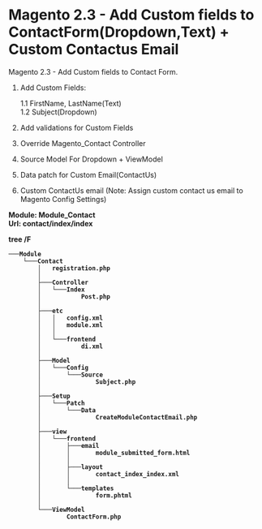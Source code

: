 # Magento 2.3 - Add Custom fields to ContactForm(Dropdown,Text) + Custom Contactus Email

Magento 2.3 - Add Custom fields to Contact Form.

1. Add Custom Fields:<br />

    1.1 FirstName, LastName(Text)<br />
    1.2 Subject(Dropdown)<br />
    
2. Add validations for Custom Fields
3. Override Magento_Contact Controller
4. Source Model For Dropdown + ViewModel
5. Data patch for Custom Email(ContactUs)
6. Custom ContactUs email (Note: Assign custom contact us email to Magento Config Settings)<br />

<b>Module: Module_Contact<br />
Url: contact/index/index <br />
    
tree /F
```|-- README.md
───Module
    └───Contact
        │   registration.php
        │
        ├───Controller
        │   └───Index
        │           Post.php
        │
        ├───etc
        │   │   config.xml
        │   │   module.xml
        │   │
        │   └───frontend
        │           di.xml
        │
        ├───Model
        │   └───Config
        │       └───Source
        │               Subject.php
        │
        ├───Setup
        │   └───Patch
        │       └───Data
        │               CreateModuleContactEmail.php
        │
        ├───view
        │   └───frontend
        │       ├───email
        │       │       module_submitted_form.html
        │       │
        │       ├───layout
        │       │       contact_index_index.xml
        │       │
        │       └───templates
        │               form.phtml
        │
        └───ViewModel
                ContactForm.php
```
